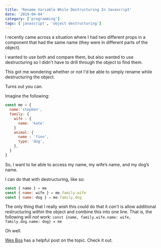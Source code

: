 ```yaml
---
title: 'Rename Variable While Destructuring In Javascript'
date: '2019-04-04'
category: ['programming']
tags: ['javascript', 'object destructuring']
---
```


I recently came across a situation where I had two different props in a component that had the same name (they were in different parts of the object).

I wanted to use both and compare them, but also wanted to use destructuring so I didn't have to drill through the object to find them.

This got me wondering whether or not I'd be able to simply rename while destructuring the object.

Turns out you can.

Imagine the following: 

```javascript
const me = {
  name:'stephen',
  family: {
    wife : {
      name: 'kate'
    }
    animal: {
      name : 'finn',
      type: 'dog',
    },
  }
}
```

So, I want to be able to access my name, my wife’s name, and my dog’s name.

I can do that with destructuring, like so:

```javascript
const { name } = me
const { name: wife } = me.family.wife
const { name: dog } = me.family.dog
```

The only thing that I really wish this could do that it *can’t* is allow additional restructuring *within* the object and combine this into one line. That is, the following will *not* work:
`const {name, family.wife.name: wife, family.dog.name: dog} = me`

Oh well. 

[Wes Bos](https://wesbos.com/destructuring-renaming/) has a helpful post on the topic. Check it out. 
